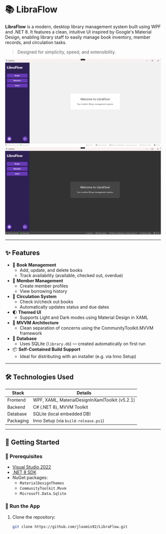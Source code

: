 ﻿# 📚 LibraFlow

**LibraFlow** is a modern, desktop library management system built using WPF and .NET 8. It features a clean, intuitive UI inspired by Google's Material Design, enabling library staff to easily manage book inventory, member records, and circulation tasks.

> Designed for simplicity, speed, and extensibility.

![Light Mode Screenshot](Resources/light-screenshot.png)
![Dark Mode Screenshot](Resources/dark-screenshot.png)

---

## ✨ Features

- 📖 **Book Management**
  - Add, update, and delete books
  - Track availability (available, checked out, overdue)
- 👥 **Member Management**
  - Create member profiles
  - View borrowing history
- 🔄 **Circulation System**
  - Check in/check out books
  - Automatically updates status and due dates
- 🌓 **Themed UI**
  - Supports Light and Dark modes using Material Design in XAML
- 🧱 **MVVM Architecture**
  - Clean separation of concerns using the CommunityToolkit.MVVM framework
- 💾 **Database**
  - Uses SQLite (`library.db`) — created automatically on first run
- 📦 **Self-Contained Build Support**
  - Ideal for distributing with an installer (e.g. via Inno Setup)

---

## 🛠️ Technologies Used

| Stack        | Details                                         |
|--------------|--------------------------------------------------|
| Frontend     | WPF, XAML, MaterialDesignInXamlToolkit (v5.2.1) |
| Backend      | C# (.NET 8), MVVM Toolkit                        |
| Database     | SQLite (local embedded DB)                      |
| Packaging    | Inno Setup (via `build-release.ps1`)            |

---

## 🚀 Getting Started

### 🧰 Prerequisites

- [Visual Studio 2022](https://visualstudio.microsoft.com/)
- [.NET 8 SDK](https://dotnet.microsoft.com/download/dotnet/8.0)
- NuGet packages:
  - `MaterialDesignThemes`
  - `CommunityToolkit.Mvvm`
  - `Microsoft.Data.Sqlite`

### 🧪 Run the App

1. Clone the repository:
   ```bash
   git clone https://github.com/jloomis92/LibraFlow.git
